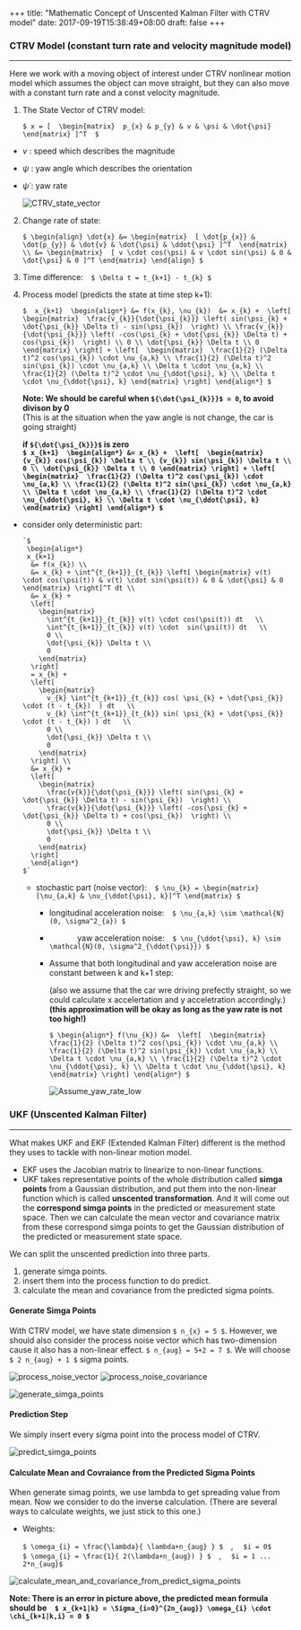+++
title: "Mathematic Concept of Unscented Kalman Filter with CTRV model"
date: 2017-09-19T15:38:49+08:00
draft: false
+++

<!-- s Here I put the resource of images -->

[CTRV_state_vector]: img/math_concept_for_ukf/CTRV_state_vector.png
[Assume_yaw_rate_low]: img/math_concept_for_ukf/assume_yaw_rate_low.png
[process_noise_vector]: img/math_concept_for_ukf/process_noise_vector.png
[process_noise_covariance]: img/math_concept_for_ukf/process_noise_covariance.png
[generate_simga_points]: img/math_concept_for_ukf/generate_simga_points.png
[predict_simga_points]: img/math_concept_for_ukf/predict_simga_points.png
[calculate_mean_and_covariance_from_predict_sigma_points]: img/math_concept_for_ukf/calculate_mean_and_covariance_from_predict_sigma_points.png

<!-- align center (display block) : `$$ $$` -->
<!-- just inline: `$ $` -->

### CTRV Model (constant turn rate and velocity magnitude model) 
---
Here we work with a moving object of interest under CTRV nonlinear motion model which assumes the object can move straight, but they can also move with a constant turn rate and a const velocity magnitude.

1. The State Vector of CTRV model:  

	`$ x = [ 
	  \begin{matrix} 
	    p_{x} & p_{y} & v & \psi & \dot{\psi} 
	  \end{matrix} ]^T 
	$`

  * $v$ : speed which describes the magnitude
  * $\psi$ : yaw angle which describes the orientation
  * $\dot{\psi}$ : yaw rate  


	![CTRV_state_vector][CTRV_state_vector]  

2. Change rate of state:  

	`$
	  \begin{align}
	    \dot{x}
		  &= \begin{matrix} 
	         [ \dot{p_{x}} & \dot{p_{y}} & \dot{v} & \dot{\psi} & \ddot{\psi} ]^T 
			   \end{matrix} \\
	    &= \begin{matrix} 
	  	     [ v \cdot cos(\psi) & v \cdot sin(\psi) & 0 & \dot{\psi} & 0 ]^T
	  	   \end{matrix}
	  \end{align}
	$`

3. Time difference:&emsp;`$ \Delta t = t_{k+1} - t_{k} $`

4. Process model (predicts the state at time step k+1):&emsp;  

	`$ 
			x_{k+1} 
			\begin{align*}
			&= f(x_{k}, \nu_{k}) 
			&= x_{k} + 
		  \left[ 
		    \begin{matrix} 
		      \frac{v_{k}}{\dot{\psi_{k}}} \left( sin(\psi_{k} + \dot{\psi_{k}} \Delta t) - sin(\psi_{k})  \right) \\
		      \frac{v_{k}}{\dot{\psi_{k}}} \left( -cos(\psi_{k} + \dot{\psi_{k}} \Delta t) + cos(\psi_{k})  \right) \\
		      0 \\
		      \dot{\psi_{k}} \Delta t \\
		      0
		    \end{matrix}
		  \right] +
			\left[ 
	    \begin{matrix} 
	      \frac{1}{2} (\Delta t)^2 cos(\psi_{k}) \cdot \nu_{a,k} \\
	      \frac{1}{2} (\Delta t)^2 sin(\psi_{k}) \cdot \nu_{a,k} \\
	      \Delta t \cdot \nu_{a,k} \\
	      \frac{1}{2} (\Delta t)^2 \cdot \nu_{\ddot{\psi}, k} \\
	      \Delta t \cdot \nu_{\ddot{\psi}, k}
	    \end{matrix}
	  	\right]
			\end{align*}
	 $`  

	**Note: We should be careful when `${\dot{\psi_{k}}}$ = 0`, to avoid divison by 0**  
	(This is at the situation when the yaw angle is not change, the car is going straight)

	**if `${\dot{\psi_{k}}}$` is zero  
	`$
		x_{k+1} 
			\begin{align*}
			&= x_{k} + 
		  \left[ 
		    \begin{matrix} 
		      {v_{k}} cos(\psi_{k}) \Delta t \\
		      {v_{k}} sin(\psi_{k}) \Delta t \\
		      0 \\
		      \dot{\psi_{k}} \Delta t \\
		      0
		    \end{matrix}
		  \right] +
			\left[ 
	    \begin{matrix} 
	      \frac{1}{2} (\Delta t)^2 cos(\psi_{k}) \cdot \nu_{a,k} \\
	      \frac{1}{2} (\Delta t)^2 sin(\psi_{k}) \cdot \nu_{a,k} \\
	      \Delta t \cdot \nu_{a,k} \\
	      \frac{1}{2} (\Delta t)^2 \cdot \nu_{\ddot{\psi}, k} \\
	      \Delta t \cdot \nu_{\ddot{\psi}, k}
	    \end{matrix}
	  	\right]
			\end{align*}
	$`**
  * consider only deterministic part:  

		`$
		 \begin{align*}
		 x_{k+1} 
		  &= f(x_{k}) \\
		  &= x_{k} + \int^{t_{k+1}}_{t_{k}} \left[ \begin{matrix} v(t) \cdot cos(\psi(t)) & v(t) \cdot sin(\psi(t)) & 0 & \dot{\psi} & 0 \end{matrix} \right]^T dt \\
		  &= x_{k} + 
		  \left[ 
		    \begin{matrix} 
		      \int^{t_{k+1}}_{t_{k}} v(t) \cdot cos(\psi(t)) dt   \\
		      \int^{t_{k+1}}_{t_{k}} v(t) \cdot  sin(\psi(t)) dt   \\
		      0 \\
		      \dot{\psi_{k}} \Delta t \\
		      0
		    \end{matrix}
		  \right]
		  = x_{k} + 
		  \left[ 
		    \begin{matrix} 
		      v_{k} \int^{t_{k+1}}_{t_{k}} cos( \psi_{k} + \dot{\psi_{k}} \cdot (t - t_{k})  ) dt   \\
		      v_{k} \int^{t_{k+1}}_{t_{k}} sin( \psi_{k} + \dot{\psi_{k}} \cdot (t - t_{k}) ) dt   \\
		      0 \\
		      \dot{\psi_{k}} \Delta t \\
		      0
		    \end{matrix}
		  \right] \\
		  &= x_{k} + 
		  \left[ 
		    \begin{matrix} 
		      \frac{v{k}}{\dot{\psi_{k}}} \left( sin(\psi_{k} + \dot{\psi_{k}} \Delta t) - sin(\psi_{k})  \right) \\
		      \frac{v{k}}{\dot{\psi_{k}}} \left( -cos(\psi_{k} + \dot{\psi_{k}} \Delta t) + cos(\psi_{k})  \right) \\
		      0 \\
		      \dot{\psi_{k}} \Delta t \\
		      0
		    \end{matrix}
		  \right]
		  \end{align*}
		$`

	* stochastic part (noise vector):&emsp;`$ \nu_{k} = \begin{matrix} [\nu_{a,k} & \nu_{\ddot{\psi}, k}]^T \end{matrix} $`
		* longitudinal acceleration noise:&emsp;`$ \nu_{a,k} \sim \mathcal{N}(0, \sigma^2_{a}) $`
		* &emsp;&emsp;&emsp;&nbsp; yaw acceleration noise:&emsp;`$ \nu_{\ddot{\psi}, k} \sim \mathcal{N}(0, \sigma^2_{\ddot{\psi}}) $`
		
		* Assume that both longitudinal and yaw acceleration noise are constant between k and k+1 step:  

			(also we assume that the car wre driving prefectly straight, so we could calculate x accelertation and y acceletration accordingly.)  
			**(this approximation will be okay as long as the yaw rate is not too high!)**

			`$
			\begin{align*}
			f(\nu_{k})
				&= 
				\left[ 
		    \begin{matrix} 
		      \frac{1}{2} (\Delta t)^2 cos(\psi_{k}) \cdot \nu_{a,k} \\
		      \frac{1}{2} (\Delta t)^2 sin(\psi_{k}) \cdot \nu_{a,k} \\
		      \Delta t \cdot \nu_{a,k} \\
		      \frac{1}{2} (\Delta t)^2 \cdot \nu_{\ddot{\psi}, k} \\
		      \Delta t \cdot \nu_{\ddot{\psi}, k}
		    \end{matrix}
		  	\right]
			\end{align*}
			$`  

			![Assume_yaw_rate_low][Assume_yaw_rate_low]

### UKF (Unscented Kalman Filter)
---
What makes UKF and EKF (Extended Kalman Filter) different is the method they uses to tackle with non-linear motion model.  

* EKF uses the Jacobian matrix to linearize to non-linear functions.
* UKF takes representative points of the whole distribution called **simga points** from a Gaussian distribution, and put them into the non-linear function which is called **unscented transformation**. And it will come out the **correspond simga points** in the predicted or measurement state space. Then we can calculate the mean vector and covariance matrix from these correspond simga points to get the Gaussian distribution of the predicted or measurement state space.

We can split the unscented prediction into three parts.
1. generate simga points.
2. insert them into the process function to do predict.
3. calculate the mean and covariance from the predicted sigma points.

#### Generate Simga Points
With CTRV model, we have state dimension `$ n_{x} = 5 $`. However, we should also consider the process noise vector which has two-dimension cause it also has a non-linear effect. `$ n_{aug} = 5+2 = 7 $`. We will choose `$ 2 n_{aug} + 1 $` sigma points. 

![process_noise_vector][process_noise_vector] ![process_noise_covariance][process_noise_covariance]

![generate_simga_points][generate_simga_points]

#### Prediction Step
We simply insert every sigma point into the process model of CTRV.

![predict_simga_points][predict_simga_points]

#### Calculate Mean and Covraiance from the Predicted Sigma Points
When generate simag points, we use lambda to get spreading value from mean.
Now we consider to do the inverse calculation. (There are several ways to calculate weights, we just stick to this one.)

* Weights:

	`$ \omega_{i} = \frac{\lambda}{ \lambda+n_{aug} } $`&emsp;,&emsp; `$i = 0$`  
	`$ \omega_{i} = \frac{1}{ 2(\lambda+n_{aug}) } $`&emsp;,&emsp; `$i = 1 ... 2*n_{aug}$`

![calculate_mean_and_covariance_from_predict_sigma_points][calculate_mean_and_covariance_from_predict_sigma_points]

**Note: There is an error in picture above, the predicted mean formula should be&emsp;`$ x_{k+1|k} = \Sigma_{i=0}^{2n_{aug}} \omega_{i} \cdot \chi_{k+1|k,i} = 0 $`**  
